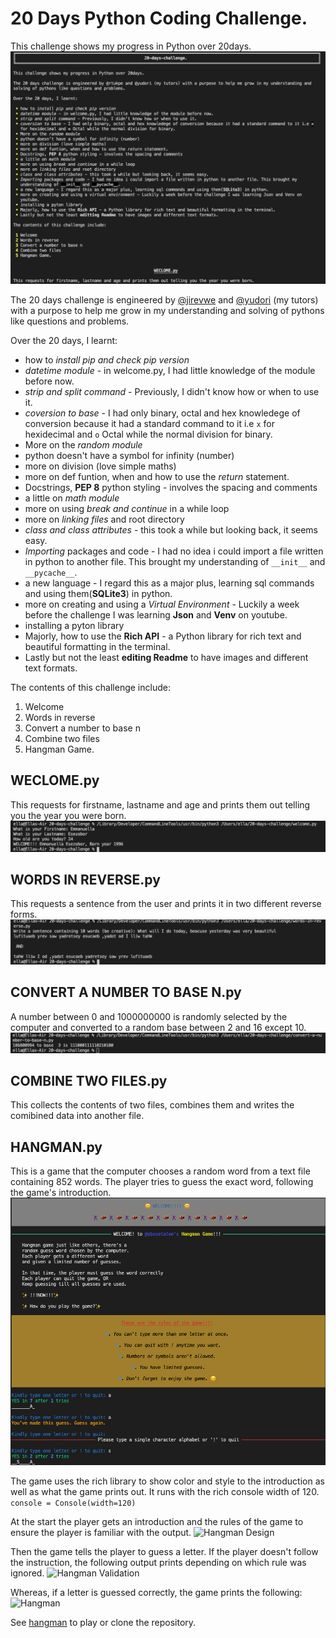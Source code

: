 # 20 Days Python Coding Challenge.

This challenge shows my progress in Python over 20days.
![info](pictures/pic8.png)

The 20 days challenge is engineered by [@jirevwe](https://github.com/jirevwe) and [@yudori](https://github.com/yudori) (my tutors) with a purpose to help me grow in my understanding and solving of pythons like questions and problems. 

Over the 20 days, I learnt: 
- how to _install pip and check pip version_
- _datetime module_ - in welcome.py, I had little knowledge of the module before now.
- _strip and split command_ - Previously, I didn't know how or when to use it.
- _coversion to base_ - I had only binary, octal and hex knowledege of conversion because it had a standard command to it i.e `x` for hexidecimal and `o` Octal while the normal division for binary.
- More on the _random module_ 
- python doesn't have a symbol for infinity (number)
- more on division (love simple maths)
- more on def funtion, when and how to use the _return_ statement.
- Docstrings, __PEP 8__ python styling - involves the spacing and comments
- a little on _math module_
- more on using _break and continue_ in a while loop
- more on _linking files_ and root directory
- _class and class attributes_ - this took a while but looking back, it seems easy.
- _Importing_ packages and code - I had no idea i could import a file written in python to another file. This brought my understanding of `__init__` and `__pycache__`.
- a new language - I regard this as a major plus, learning sql commands and using them(__SQLite3__) in python.
- more on creating and using a _Virtual Environment_ - Luckily a week before the challenge I was learning __Json__ and __Venv__ on youtube.
- installing a pyton library
- Majorly, how to use the __Rich API__ - a Python library for rich text and beautiful formatting in the terminal.
- Lastly but not the least __editing Readme__ to have images and different text formats.

The contents of this challenge include:
1. Welcome
2. Words in reverse
3. Convert a number to base n
4. Combine two files
5. Hangman Game.

## WECLOME.py
This requests for firstname, lastname and age and prints them out telling you the year you were born.
![welcome](pictures/pic1.png)

## WORDS IN REVERSE.py
This requests a sentence from the user and prints it in two different reverse forms.
![words in reverse](pictures/pic2.png)

## CONVERT A NUMBER TO BASE N.py
A number between 0 and 1000000000 is randomly selected by the computer and converted to a random base between 2 and 16 except 10.
![convert a number to base n](pictures/pic3.png)

## COMBINE TWO FILES.py
This collects the contents of two files, combines them and writes the comibined data into another file.

## HANGMAN.py
This is a game that the computer chooses a random word from a text file containing 852 words. The player tries to guess the exact word, following the game's introduction.
![Hangman Game](pictures/pic4.png) 

The game uses the rich library to show color and style to the introduction as well as what the game prints out. It runs with the rich console width of 120.
```console = Console(width=120)```

At the start the player gets an introduction and the rules of the game to ensure the player is familiar with the output.
![Hangman Design](pictures/pic5.png)

Then the game tells the player to guess a letter.
If the player doesn't follow the instruction, the following output prints depending on which rule was ignored.
![Hangman Validation](pictures/pic6.png)

Whereas, if a letter is guessed correctly, the game prints the following:
![Hangman](pictures/pic7.png)

See [hangman](https://repl.it/@EmmanuellaEsezo/hangman) to play or clone the repository.
